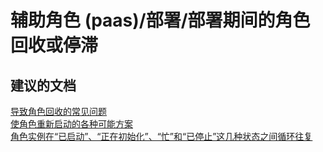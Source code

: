 <properties
    pageTitle="worker role (paas)/Deployment/Role recycles or stuck during deployment"
    description="辅助角色 (paas)/部署/部署期间的角色回收或停滞"
    service="microsoft.classiccompute"
    resource="domainnames"
    authors="ChiragPavecha"
    displayOrder=""
    selfHelpType="generic"
    supportTopicIds="32565478"
    resourceTags=""
    productPesIds="13185"
    cloudEnvironments="public"
/>


# <a name="worker-role-paasdeploymentrole-recycles-or-stuck-during-deployment"></a>辅助角色 (paas)/部署/部署期间的角色回收或停滞

## <a name="recommended-documents"></a>**建议的文档**
[导致角色回收的常见问题](https://docs.microsoft.com/azure/cloud-services/cloud-services-troubleshoot-common-issues-which-cause-roles-recycle)<br>
[使角色重新启动的各种可能方案](https://blogs.msdn.microsoft.com/kwill/2016/03/08/paas-cloud-service-role-restart-scenarios/)<br>
[角色实例在“已启动”、“正在初始化”、“忙”和“已停止”这几种状态之间循环往复](https://docs.microsoft.com/azure/cloud-services/cloud-services-troubleshoot-deployment-problems#problem-a-role-instance-is-looping-between-started-initializing-busy-and-stopped/)



<!--HONumber=Feb17_HO1-->



